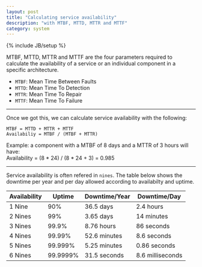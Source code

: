 ```yaml
---
layout: post
title: "Calculating service availability"
description: "with MTBF, MTTD, MTTR and MTTF"
category: system
---
```

{% include JB/setup %}

MTBF, MTTD, MTTR and MTTF are the four parameters required to calculate the availability of a service or an individual component in a specific architecture.

- `MTBF`: Mean Time Between Faults
- `MTTD`: Mean Time To Detection
- `MTTR`: Mean Time To Repair
- `MTTF`: Mean Time To Failure

* * *

Once we got this, we can calculate service availability with the following:

```
MTBF = MTTD + MTTR + MTTF
Availabiliy = MTBF / (MTBF + MTTR)
```

Example: a component with a MTBF of 8 days and a MTTR of 3 hours will have:  
Availability = (8 \* 24) / (8 \* 24 + 3) = 0.985

* * *

Service availability is often refered in `nines`. The table below shows the downtime per year and per day allowed according to availabilty and uptime. 


| Availability | Uptime   | Downtime/Year | Downtime/Day     |
| ------------ | -------- | ------------- | ---------------- |
| 1 Nine       | 90%      | 36.5 days     | 2.4 hours        |
| 2 Nines      | 99%      | 3.65 days     | 14 minutes       |
| 3 Nines      | 99.9%    | 8.76 hours    | 86 seconds       |
| 4 Nines      | 99.99%   | 52.6 minutes  | 8.6 seconds      |
| 5 Nines      | 99.999%  | 5.25 minutes  | 0.86 seconds     |
| 6 Nines      | 99.9999% | 31.5 seconds  | 8.6 milliseconds |
